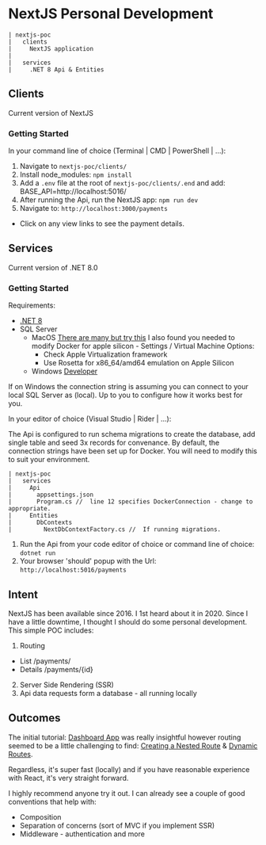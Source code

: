 # NextJS Personal Development

```
| nextjs-poc
|   clients
|     NextJS application
|
|   services
|     .NET 8 Api & Entities
```

## Clients

Current version of NextJS

### Getting Started

In your command line of choice (Terminal | CMD | PowerShell | ...):

1. Navigate to `nextjs-poc/clients/`
2. Install node_modules: `npm install`
3. Add a `.env` file at the root of `nextjs-poc/clients/.end` and add: BASE_API=http://localhost:5016/
4. After running the Api, run the NextJS app: `npm run dev`
5. Navigate to: `http://localhost:3000/payments`
  - Click on any view links to see the payment details.

## Services

Current version of .NET 8.0

### Getting Started

Requirements:

- [.NET 8](https://dotnet.microsoft.com/en-us/download/dotnet/8.0)
- SQL Server
  - MacOS [There are many but try this](https://medium.com/@ugurelsevket/setting-up-sql-server-with-docker-on-macos-a-step-by-step-guide-8742c725a63e) I also found you needed to modify Docker for apple silicon - Settings / Virtual Machine Options:
    - Check Apple Virtualization framework
    - Use Rosetta for x86_64/amd64 emulation on Apple Silicon
  - Windows [Developer](https://www.microsoft.com/en-au/sql-server/sql-server-downloads)

If on Windows the connection string is assuming you can connect to your local SQL Server as (local). Up to you to configure how it works best for you.

In your editor of choice (Visual Studio | Rider | ...):

The Api is configured to run schema migrations to create the database, add single table and seed 3x records for convenance. By default, the connection strings have been set up for Docker. You will need to modify this to suit your environment.

```
| nextjs-poc
|   services
|     Api
|       appsettings.json
|       Program.cs //  line 12 specifies DockerConnection - change to appropriate.
|     Entities
|       DbContexts
|         NextDbContextFactory.cs //  If running migrations.
```

1. Run the Api from your code editor of choice or command line of choice: `dotnet run`
2. Your browser 'should' popup with the Url: `http://localhost:5016/payments`

## Intent

NextJS has been available since 2016. I 1st heard about it in 2020. Since I have a little downtime, I thought I should do some personal development. This simple POC includes:

1. Routing 
  - List /payments/
  - Details /payments/{id}
2. Server Side Rendering (SSR)
3. Api data requests form a database - all running locally

## Outcomes

The initial tutorial: [Dashboard App](https://nextjs.org/learn/dashboard-app) was really insightful however routing seemed to be a little challenging to find: [Creating a Nested Route](https://nextjs.org/docs/app/getting-started/layouts-and-pages#creating-a-nested-route) & [Dynamic Routes](https://nextjs.org/docs/app/building-your-application/routing/dynamic-routes).

Regardless, it's super fast (locally) and if you have reasonable experience with React, it's very straight forward. 

I highly recommend anyone try it out. I can already see a couple of good conventions that help with:

- Composition
- Separation of concerns (sort of MVC if you implement SSR)  
- Middleware - authentication and more